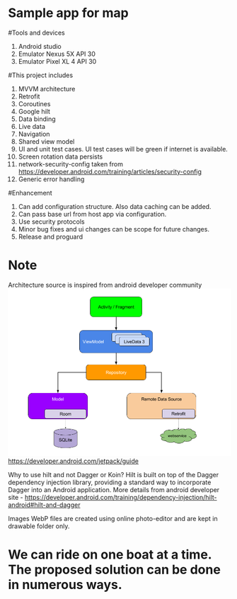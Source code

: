 # Sample app for map

#Tools and devices
1. Android studio
2. Emulator Nexus 5X API 30
3. Emulator Pixel XL 4 API 30

#This project includes 
1. MVVM architecture
2. Retrofit
3. Coroutines
4. Google hilt
5. Data binding
6. Live data
7. Navigation
8. Shared view model
9. UI and unit test cases. UI test cases will be green if internet is available.
10. Screen rotation data persists
11. network-security-config taken from https://developer.android.com/training/articles/security-config
12. Generic error handling

#Enhancement
1. Can add configuration structure. Also data caching can be added.
2. Can pass base url from host app via configuration. 
3. Use security protocols 
4. Minor bug fixes and ui changes can be scope for future changes.
5. Release and proguard

# Note
Architecture source is inspired from android developer community
![App architecture](final-architecture.png "final-architecture")
https://developer.android.com/jetpack/guide


Why to use hilt and not Dagger or Koin?
Hilt is built on top of the Dagger dependency injection library, 
providing a standard way to incorporate Dagger into an Android application.
More details from android developer site - 
https://developer.android.com/training/dependency-injection/hilt-android#hilt-and-dagger

Images
WebP files are created using online photo-editor and are kept in drawable folder only.   

# We can ride on one boat at a time. The proposed solution can be done in numerous ways. 